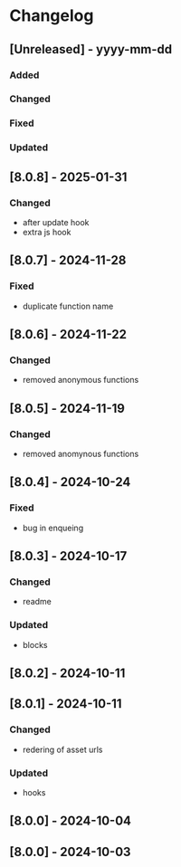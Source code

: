 # Changelog
## [Unreleased] - yyyy-mm-dd

### Added

### Changed

### Fixed

### Updated

## [8.0.8] - 2025-01-31


### Changed
- after update hook
- extra js hook

## [8.0.7] - 2024-11-28


### Fixed
- duplicate function name

## [8.0.6] - 2024-11-22


### Changed
- removed anonymous functions

## [8.0.5] - 2024-11-19


### Changed
- removed anomynous functions

## [8.0.4] - 2024-10-24


### Fixed
- bug in enqueing

## [8.0.3] - 2024-10-17


### Changed
- readme

### Updated
- blocks

## [8.0.2] - 2024-10-11


## [8.0.1] - 2024-10-11


### Changed
- redering of asset urls

### Updated
- hooks

## [8.0.0] - 2024-10-04


## [8.0.0] - 2024-10-03
